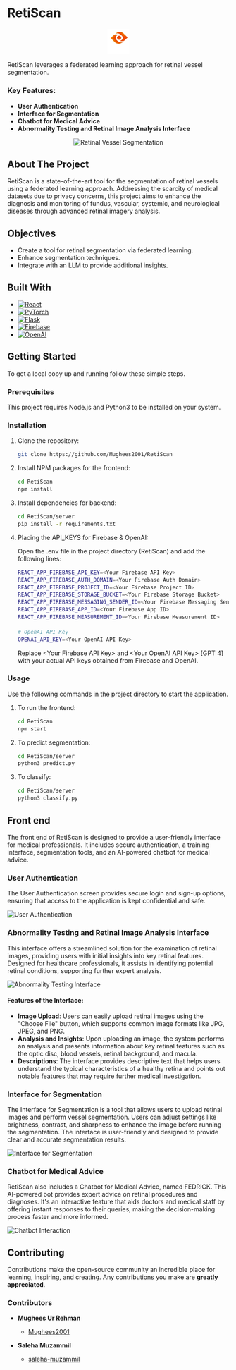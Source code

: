 
# RetiScan

<p align="center">
  <img src="assets/Logo.png" alt="RetiScan Logo" width="50" />
</p>

RetiScan leverages a federated learning approach for retinal vessel segmentation.
### Key Features:
- **User Authentication**
- **Interface for Segmentation**
- **Chatbot for Medical Advice**
- **Abnormality Testing and Retinal Image Analysis Interface**

<p align="center">
  <img src="assets/gif.gif" alt="Retinal Vessel Segmentation" width="300"/>
</p>

## About The Project

RetiScan is a state-of-the-art tool for the segmentation of retinal vessels using a federated learning approach. Addressing the scarcity of medical datasets due to privacy concerns, this project aims to enhance the diagnosis and monitoring of fundus, vascular, systemic, and neurological diseases through advanced retinal imagery analysis.

## Objectives
- Create a tool for retinal segmentation via federated learning.
- Enhance segmentation techniques.
- Integrate with an LLM to provide additional insights.

## Built With

- [![React](https://img.shields.io/badge/ReactJS-20232A?style=for-the-badge&logo=react&logoColor=61DAFB)](https://reactjs.org/)
- [![PyTorch](https://img.shields.io/badge/PyTorch-EE4C2C?style=for-the-badge&logo=PyTorch&logoColor=white)](https://pytorch.org/)
- [![Flask](https://img.shields.io/badge/Flask-000000?style=for-the-badge&logo=flask&logoColor=white)](https://flask.palletsprojects.com/)
- [![Firebase](https://img.shields.io/badge/Firebase-FFCA28?style=for-the-badge&logo=firebase&logoColor=black)](https://firebase.google.com/)
- [![OpenAI](https://img.shields.io/badge/OpenAI-412991?style=for-the-badge&logo=openai&logoColor=white)](https://openai.com/)


## Getting Started

To get a local copy up and running follow these simple steps.

### Prerequisites

This project requires Node.js and Python3 to be installed on your system.

### Installation

1. Clone the repository:
   ```sh
   git clone https://github.com/Mughees2001/RetiScan
   ```
2. Install NPM packages for the frontend:
   ```sh
   cd RetiScan
   npm install
   ```

3. Install dependencies for backend:
   ```sh
   cd RetiScan/server
   pip install -r requirements.txt
   ```

4. Placing the API_KEYS for Firebase & OpenAI:

    Open the .env file in the project directory (RetiScan) and add the following lines:
    ```sh
    REACT_APP_FIREBASE_API_KEY=<Your Firebase API Key>
    REACT_APP_FIREBASE_AUTH_DOMAIN=<Your Firebase Auth Domain>
    REACT_APP_FIREBASE_PROJECT_ID=<Your Firebase Project ID>
    REACT_APP_FIREBASE_STORAGE_BUCKET=<Your Firebase Storage Bucket>
    REACT_APP_FIREBASE_MESSAGING_SENDER_ID=<Your Firebase Messaging Sender ID>
    REACT_APP_FIREBASE_APP_ID=<Your Firebase App ID>
    REACT_APP_FIREBASE_MEASUREMENT_ID=<Your Firebase Measurement ID>

    # OpenAI API Key
    OPENAI_API_KEY=<Your OpenAI API Key>
      ```
    Replace \<Your Firebase API Key> and \<Your OpenAI API Key> [GPT 4] with your actual API keys obtained from Firebase and OpenAI.


### Usage

Use the following commands in the project directory to start the application.

1. To run the frontend:
    ```sh
    cd RetiScan
    npm start
   ```
2. To predict segmentation:
    ```sh
    cd RetiScan/server
    python3 predict.py
    ```
3. To classify:
    ```sh
    cd RetiScan/server
    python3 classify.py
    ```

## Front end

The front end of RetiScan is designed to provide a user-friendly interface for medical professionals. It includes secure authentication, a training interface, segmentation tools, and an AI-powered chatbot for medical advice.

### User Authentication
The User Authentication screen provides secure login and sign-up options, ensuring that access to the application is kept confidential and safe.

![User Authentication](assets/authentication.jpeg)



### Abnormality Testing and Retinal Image Analysis Interface

This interface offers a streamlined solution for the examination of retinal images, providing users with initial insights into key retinal features. Designed for healthcare professionals, it assists in identifying potential retinal conditions, supporting further expert analysis.


![Abnormality Testing Interface](assets/analysis.jpeg)

#### Features of the Interface:
- **Image Upload**: Users can easily upload retinal images using the "Choose File" button, which supports common image formats like JPG, JPEG, and PNG.
- **Analysis and Insights**: Upon uploading an image, the system performs an analysis and presents information about key retinal features such as the optic disc, blood vessels, retinal background, and macula. 
- **Descriptions**: The interface provides descriptive text that helps users understand the typical characteristics of a healthy retina and points out notable features that may require further medical investigation.





### Interface for Segmentation
The Interface for Segmentation is a tool that allows users to upload retinal images and perform vessel segmentation. Users can adjust settings like brightness, contrast, and sharpness to enhance the image before running the segmentation. The interface is user-friendly and designed to provide clear and accurate segmentation results.

![Interface for Segmentation](assets/Interface1.jpeg)


### Chatbot for Medical Advice
RetiScan also includes a Chatbot for Medical Advice, named FEDRICK. This AI-powered bot provides expert advice on retinal procedures and diagnoses. It's an interactive feature that aids doctors and medical staff by offering instant responses to their queries, making the decision-making process faster and more informed.

![Chatbot Interaction](assets/Chatbot.jpeg)


## Contributing

Contributions make the open-source community an incredible place for learning, inspiring, and creating. Any contributions you make are **greatly appreciated**.


### Contributors

- **Mughees Ur Rehman**
  - [Mughees2001](https://github.com/Mughees2001/)

- **Saleha Muzammil**
  - [saleha-muzammil](https://github.com/saleha-muzammil)
